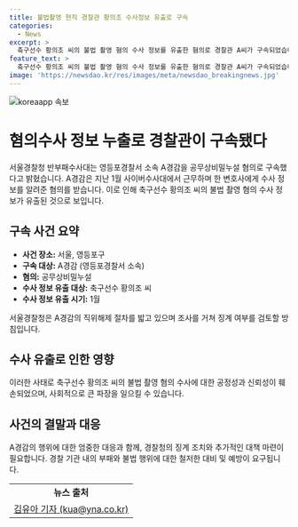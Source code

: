 ```yaml
---
title: 불법촬영 현직 경찰관 황의조 수사정보 유출로 구속
categories:
  - News
excerpt: >
  축구선수 황의조 씨의 불법 촬영 혐의 수사 정보를 유출한 혐의로 경찰관 A씨가 구속되었습니다. A씨는 영등포경찰서 소속으로, 사이버수사대에서 근무하며 변호사에게 수사 정보를 누설한 혐의를 받고 있습니다. 황의조 측은 브로커가 정보를 제공하려 하며 금품을 요구했다고 주장했지만, 해당 변호사가 정보를 전달한 사실은 확인되지 않았습니다. A씨는 현직에서 해임될 예정이며, 조사를 거쳐 징계 여부가 결정될 예정입니다.
feature_text: >
  축구선수 황의조 씨의 불법 촬영 혐의 수사 정보를 유출한 혐의로 경찰관 A씨가 구속되었습니다. A씨는 영등포경찰서 소속으로, 사이버수사대에서 근무하며 변호사에게 수사 정보를 누설한 혐의를 받고 있습니다. 황의조 측은 브로커가 정보를 제공하려 하며 금품을 요구했다고 주장했지만, 해당 변호사가 정보를 전달한 사실은 확인되지 않았습니다. A씨는 현직에서 해임될 예정이며, 조사를 거쳐 징계 여부가 결정될 예정입니다.
image: 'https://newsdao.kr/res/images/meta/newsdao_breakingnews.jpg'
---
```


<p><img src="https://newsdao.kr/res/images/meta/newsdao_breakingnews.jpg" alt="koreaapp 속보" /></p>

<h1>혐의수사 정보 누출로 경찰관이 구속됐다</h1>

<p data-ke-size="size16">서울경찰청 반부패수사대는 영등포경찰서 소속 A경감을 공무상비밀누설 혐의로 구속했다고 밝혔습니다. A경감은 지난 1월 사이버수사대에서 근무하며 한 변호사에게 수사 정보를 알려준 혐의를 받습니다. 이로 인해 축구선수 황의조 씨의 불법 촬영 혐의 수사 정보가 유출된 것으로 보입니다.</p>

<h2 data-ke-size="size26">구속 사건 요약</h2>

<ul>
  <li><b>사건 장소:</b> 서울, 영등포구</li>
  <li><b>구속 대상:</b> A경감 (영등포경찰서 소속)</li>
  <li><b>혐의:</b> 공무상비밀누설</li>
  <li><b>수사 정보 유출 대상:</b> 축구선수 황의조 씨</li>
  <li><b>수사 정보 유출 시기:</b> 1월</li>
</ul>

<p data-ke-size="size16">서울경찰청은 A경감의 직위해제 절차를 밟고 있으며 조사를 거쳐 징계 여부를 검토할 방침입니다.</p>

<h2 data-ke-size="size26">수사 유출로 인한 영향</h2>

<p data-ke-size="size16">이러한 사태로 축구선수 황의조 씨의 불법 촬영 혐의 수사에 대한 공정성과 신뢰성이 훼손되었으며, 사회적으로 큰 파장을 일으킬 수 있습니다.</p>

<h2 data-ke-size="size26">사건의 결말과 대응</h2>

<p data-ke-size="size16">A경감의 행위에 대한 엄중한 대응과 함께, 경찰청의 징계 조치와 추가적인 대책 마련이 필요합니다. 경찰 기관 내의 부패와 불법 행위에 대한 철저한 대비 및 예방이 요구됩니다.</p>

<table>
  <tr>
    <td style="text-align: center; height: 17px;"><b>뉴스 출처</b></td>
  </tr>
  <tr>
    <td style="text-align: center; height: 17px;"><a href="mailto:kua@yna.co.kr">김유아 기자 (kua@yna.co.kr)</a></td>
  </tr>
</table>

